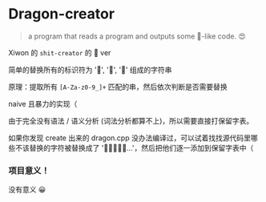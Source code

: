 # Dragon-creator
> a program that reads a program and outputs some 🐉-like code. 😍

Xiwon 的 `shit-creator` 的 🐉 ver

简单的替换所有的标识符为 '🐉', '🐲', '🐍' 组成的字符串

原理：提取所有 `[A-Za-z0-9_]+` 匹配的串，然后依次判断是否需要替换

naive 且暴力的实现（

由于完全没有语法 / 语义分析 (词法分析都算不上)，所以需要直接打保留字表。

如果你发现 create 出来的 dragon.cpp 没办法编译过，可以试着找找源代码里哪些不该替换的字符被替换成了 '🐉🐉🐉🐲🐍...'，然后把他们逐一添加到保留字表中（

### 项目意义！

没有意义 😀
